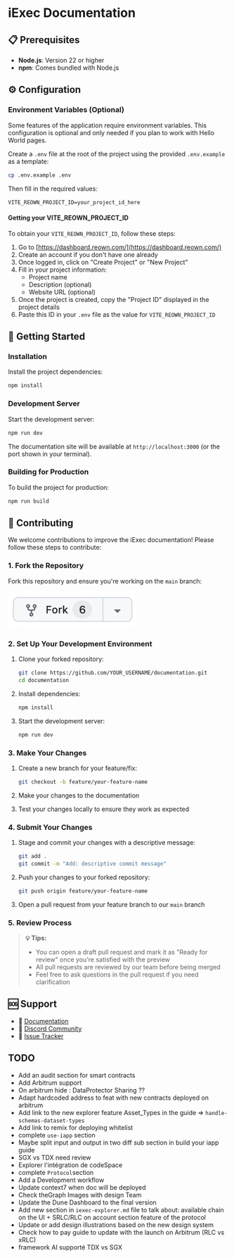 # iExec Documentation

## 📋 Prerequisites

- **Node.js**: Version 22 or higher
- **npm**: Comes bundled with Node.js

## ⚙️ Configuration

### Environment Variables (Optional)

Some features of the application require environment variables. This
configuration is optional and only needed if you plan to work with Hello World
pages.

Create a `.env` file at the root of the project using the provided
`.env.example` as a template:

```bash
cp .env.example .env
```

Then fill in the required values:

```env
VITE_REOWN_PROJECT_ID=your_project_id_here
```

#### Getting your VITE_REOWN_PROJECT_ID

To obtain your `VITE_REOWN_PROJECT_ID`, follow these steps:

1. Go to [https://dashboard.reown.com/](https://dashboard.reown.com/)
2. Create an account if you don't have one already
3. Once logged in, click on "Create Project" or "New Project"
4. Fill in your project information:
   - Project name
   - Description (optional)
   - Website URL (optional)
5. Once the project is created, copy the "Project ID" displayed in the project
   details
6. Paste this ID in your `.env` file as the value for `VITE_REOWN_PROJECT_ID`

## 🚀 Getting Started

### Installation

Install the project dependencies:

```bash
npm install
```

### Development Server

Start the development server:

```bash
npm run dev
```

The documentation site will be available at `http://localhost:3000` (or the port
shown in your terminal).

### Building for Production

To build the project for production:

```bash
npm run build
```

## 🤝 Contributing

We welcome contributions to improve the iExec documentation! Please follow these
steps to contribute:

### 1. Fork the Repository

Fork this repository and ensure you're working on the `main` branch:

[![fork-button](./src/public/fork-button.png)](https://github.com/iExecBlockchainComputing/documentation/fork)

### 2. Set Up Your Development Environment

1. Clone your forked repository:

   ```bash
   git clone https://github.com/YOUR_USERNAME/documentation.git
   cd documentation
   ```

2. Install dependencies:

   ```bash
   npm install
   ```

3. Start the development server:

   ```bash
   npm run dev
   ```

### 3. Make Your Changes

1. Create a new branch for your feature/fix:

   ```bash
   git checkout -b feature/your-feature-name
   ```

2. Make your changes to the documentation
3. Test your changes locally to ensure they work as expected

### 4. Submit Your Changes

1. Stage and commit your changes with a descriptive message:

   ```bash
   git add .
   git commit -m "Add: descriptive commit message"
   ```

2. Push your changes to your forked repository:

   ```bash
   git push origin feature/your-feature-name
   ```

3. Open a pull request from your feature branch to our `main` branch

### 5. Review Process

> **💡 Tips:**
>
> - You can open a draft pull request and mark it as "Ready for review" once
>   you're satisfied with the preview
> - All pull requests are reviewed by our team before being merged
> - Feel free to ask questions in the pull request if you need clarification

## 🆘 Support

- 📖 [Documentation](https://docs.iex.ec)
- 💬 [Discord Community](https://discord.com/invite/pbt9m98wnU)
- 🐛
  [Issue Tracker](https://github.com/iExecBlockchainComputing/documentation/issues)

## TODO

- Add an audit section for smart contracts
- Add Arbitrum support
- On arbitrum hide : DataProtector Sharing ??
- Adapt hardcoded address to feat with new contracts deployed on arbitrum
- Add link to the new explorer feature Asset_Types in the guide =>
  `handle-schemas-dataset-types`
- Add link to remix for deploying whitelist
- complete `use-iapp` section
- Maybe split input and output in two diff sub section in build your iapp guide
- SGX vs TDX need review
- Explorer l'intégration de codeSpace
- complete `Protocol`section
- Add a Development workflow
- Update context7 when doc will be deployed
- Check theGraph Images with design Team
- Update the Dune Dashboard to the final version
- Add new section in `iexec-explorer.md` file to talk about: available chain on
  the UI + SRLC/RLC on account section feature of the protocol
- Update or add design illustrations based on the new design system
- Check how to pay guide to update with the launch on Arbitrum (RLC vs xRLC)
- framework AI supporté TDX vs SGX
